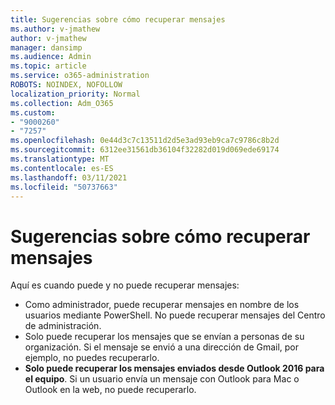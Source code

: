 ```yaml
---
title: Sugerencias sobre cómo recuperar mensajes
ms.author: v-jmathew
author: v-jmathew
manager: dansimp
ms.audience: Admin
ms.topic: article
ms.service: o365-administration
ROBOTS: NOINDEX, NOFOLLOW
localization_priority: Normal
ms.collection: Adm_O365
ms.custom:
- "9000260"
- "7257"
ms.openlocfilehash: 0e44d3c7c13511d2d5e3ad93eb9ca7c9786c8b2d
ms.sourcegitcommit: 6312ee31561db36104f32282d019d069ede69174
ms.translationtype: MT
ms.contentlocale: es-ES
ms.lasthandoff: 03/11/2021
ms.locfileid: "50737663"
---
```

# <a name="tips-about-recalling-messages"></a>Sugerencias sobre cómo recuperar mensajes

Aquí es cuando puede y no puede recuperar mensajes:

* Como administrador, puede recuperar mensajes en nombre de los usuarios mediante PowerShell. No puede recuperar mensajes del Centro de administración.
* Solo puede recuperar los mensajes que se envían a personas de su organización. Si el mensaje se envió a una dirección de Gmail, por ejemplo, no puedes recuperarlo.
* **Solo puede recuperar los mensajes enviados desde Outlook 2016 para el equipo**. Si un usuario envía un mensaje con Outlook para Mac o Outlook en la web, no puede recuperarlo.
